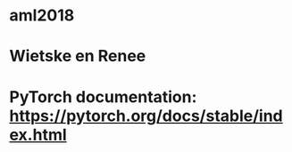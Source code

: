 # aml2018
# Wietske en Renee
# 
#
# PyTorch documentation: https://pytorch.org/docs/stable/index.html
